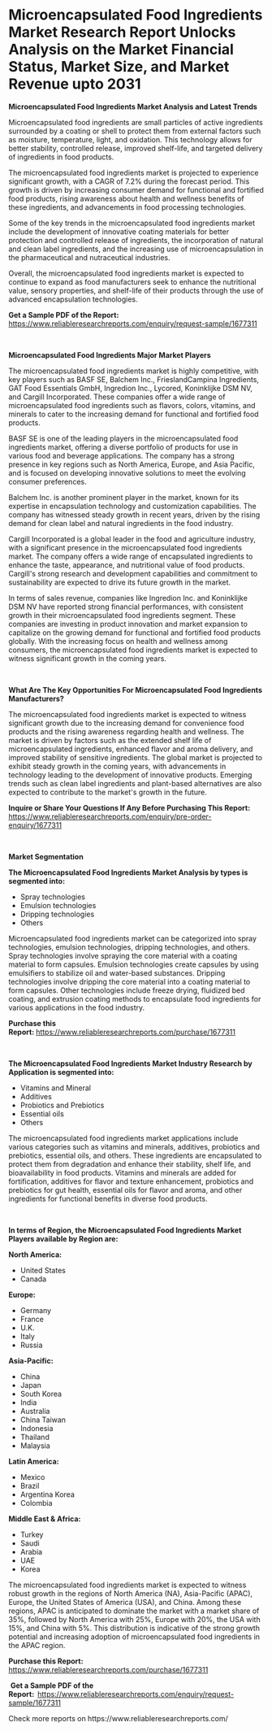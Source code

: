 <p><h1>Microencapsulated Food Ingredients Market Research Report Unlocks Analysis on the Market Financial Status, Market Size, and Market Revenue upto 2031</h1></p><p><strong>Microencapsulated Food Ingredients Market Analysis and Latest Trends</strong></p>
<p><p>Microencapsulated food ingredients are small particles of active ingredients surrounded by a coating or shell to protect them from external factors such as moisture, temperature, light, and oxidation. This technology allows for better stability, controlled release, improved shelf-life, and targeted delivery of ingredients in food products.</p><p>The microencapsulated food ingredients market is projected to experience significant growth, with a CAGR of 7.2% during the forecast period. This growth is driven by increasing consumer demand for functional and fortified food products, rising awareness about health and wellness benefits of these ingredients, and advancements in food processing technologies.</p><p>Some of the key trends in the microencapsulated food ingredients market include the development of innovative coating materials for better protection and controlled release of ingredients, the incorporation of natural and clean label ingredients, and the increasing use of microencapsulation in the pharmaceutical and nutraceutical industries.</p><p>Overall, the microencapsulated food ingredients market is expected to continue to expand as food manufacturers seek to enhance the nutritional value, sensory properties, and shelf-life of their products through the use of advanced encapsulation technologies.</p></p>
<p><strong>Get a Sample PDF of the Report:&nbsp;</strong> <a href="https://www.reliableresearchreports.com/enquiry/request-sample/1677311">https://www.reliableresearchreports.com/enquiry/request-sample/1677311</a></p>
<p>&nbsp;</p>
<p><strong>Microencapsulated Food Ingredients Major Market Players</strong></p>
<p><p>The microencapsulated food ingredients market is highly competitive, with key players such as BASF SE, Balchem Inc., FrieslandCampina Ingredients, GAT Food Essentials GmbH, Ingredion Inc., Lycored, Koninklijke DSM NV, and Cargill Incorporated. These companies offer a wide range of microencapsulated food ingredients such as flavors, colors, vitamins, and minerals to cater to the increasing demand for functional and fortified food products.</p><p>BASF SE is one of the leading players in the microencapsulated food ingredients market, offering a diverse portfolio of products for use in various food and beverage applications. The company has a strong presence in key regions such as North America, Europe, and Asia Pacific, and is focused on developing innovative solutions to meet the evolving consumer preferences.</p><p>Balchem Inc. is another prominent player in the market, known for its expertise in encapsulation technology and customization capabilities. The company has witnessed steady growth in recent years, driven by the rising demand for clean label and natural ingredients in the food industry.</p><p>Cargill Incorporated is a global leader in the food and agriculture industry, with a significant presence in the microencapsulated food ingredients market. The company offers a wide range of encapsulated ingredients to enhance the taste, appearance, and nutritional value of food products. Cargill's strong research and development capabilities and commitment to sustainability are expected to drive its future growth in the market.</p><p>In terms of sales revenue, companies like Ingredion Inc. and Koninklijke DSM NV have reported strong financial performances, with consistent growth in their microencapsulated food ingredients segment. These companies are investing in product innovation and market expansion to capitalize on the growing demand for functional and fortified food products globally. With the increasing focus on health and wellness among consumers, the microencapsulated food ingredients market is expected to witness significant growth in the coming years.</p></p>
<p>&nbsp;</p>
<p><strong>What Are The Key Opportunities For Microencapsulated Food Ingredients Manufacturers?</strong></p>
<p><p>The microencapsulated food ingredients market is expected to witness significant growth due to the increasing demand for convenience food products and the rising awareness regarding health and wellness. The market is driven by factors such as the extended shelf life of microencapsulated ingredients, enhanced flavor and aroma delivery, and improved stability of sensitive ingredients. The global market is projected to exhibit steady growth in the coming years, with advancements in technology leading to the development of innovative products. Emerging trends such as clean label ingredients and plant-based alternatives are also expected to contribute to the market's growth in the future.</p></p>
<p><strong>Inquire or Share Your Questions If Any Before Purchasing This Report:</strong> <a href="https://www.reliableresearchreports.com/enquiry/pre-order-enquiry/1677311">https://www.reliableresearchreports.com/enquiry/pre-order-enquiry/1677311</a></p>
<p>&nbsp;</p>
<p><strong>Market Segmentation</strong></p>
<p><strong>The Microencapsulated Food Ingredients Market Analysis by types is segmented into:</strong></p>
<p><ul><li>Spray technologies</li><li>Emulsion technologies</li><li>Dripping technologies</li><li>Others</li></ul></p>
<p><p>Microencapsulated food ingredients market can be categorized into spray technologies, emulsion technologies, dripping technologies, and others. Spray technologies involve spraying the core material with a coating material to form capsules. Emulsion technologies create capsules by using emulsifiers to stabilize oil and water-based substances. Dripping technologies involve dripping the core material into a coating material to form capsules. Other technologies include freeze drying, fluidized bed coating, and extrusion coating methods to encapsulate food ingredients for various applications in the food industry.</p></p>
<p><strong>Purchase this Report:&nbsp;</strong><a href="https://www.reliableresearchreports.com/purchase/1677311">https://www.reliableresearchreports.com/purchase/1677311</a></p>
<p>&nbsp;</p>
<p><strong>The Microencapsulated Food Ingredients Market Industry Research by Application is segmented into:</strong></p>
<p><ul><li>Vitamins and Mineral</li><li>Additives</li><li>Probiotics and Prebiotics</li><li>Essential oils</li><li>Others</li></ul></p>
<p><p>The microencapsulated food ingredients market applications include various categories such as vitamins and minerals, additives, probiotics and prebiotics, essential oils, and others. These ingredients are encapsulated to protect them from degradation and enhance their stability, shelf life, and bioavailability in food products. Vitamins and minerals are added for fortification, additives for flavor and texture enhancement, probiotics and prebiotics for gut health, essential oils for flavor and aroma, and other ingredients for functional benefits in diverse food products.</p></p>
<p>&nbsp;</p>
<p><strong>In terms of Region, the Microencapsulated Food Ingredients Market Players available by Region are:</strong></p>
<p>
    <p> <strong> North America: </strong>
        <ul>
            <li>United States</li>
            <li>Canada</li>
        </ul>
        </p> 
    <p> <strong> Europe: </strong>
        <ul>
            <li>Germany</li>
            <li>France</li>
            <li>U.K.</li>
            <li>Italy</li>
            <li>Russia</li>
        </ul>
        </p> 
    <p> <strong> Asia-Pacific: </strong>
        <ul>
            <li>China</li>
            <li>Japan</li>
            <li>South Korea</li>
            <li>India</li>
            <li>Australia</li>
            <li>China Taiwan</li>
            <li>Indonesia</li>
            <li>Thailand</li>
            <li>Malaysia</li>
        </ul>
        </p> 
    <p> <strong> Latin America: </strong>
        <ul>
            <li>Mexico</li>
            <li>Brazil</li>
            <li>Argentina Korea</li>
            <li>Colombia</li>
        </ul>
        </p> 
    <p> <strong> Middle East & Africa: </strong>
        <ul>
            <li>Turkey</li>
            <li>Saudi</li>
            <li>Arabia</li>
            <li>UAE</li>
            <li>Korea</li>
        </ul>
    </p>
    </p>
<p><p>The microencapsulated food ingredients market is expected to witness robust growth in the regions of North America (NA), Asia-Pacific (APAC), Europe, the United States of America (USA), and China. Among these regions, APAC is anticipated to dominate the market with a market share of 35%, followed by North America with 25%, Europe with 20%, the USA with 15%, and China with 5%. This distribution is indicative of the strong growth potential and increasing adoption of microencapsulated food ingredients in the APAC region.</p></p>
<p><strong>Purchase this Report: </strong><a href="https://www.reliableresearchreports.com/purchase/1677311">https://www.reliableresearchreports.com/purchase/1677311</a></p>
<p>&nbsp;<strong>Get a Sample PDF of the Report:&nbsp;&nbsp;</strong><a href="https://www.reliableresearchreports.com/enquiry/request-sample/1677311">https://www.reliableresearchreports.com/enquiry/request-sample/1677311</a></p>
<p><strong></strong></p>
<p>Check more reports on https://www.reliableresearchreports.com/</p>